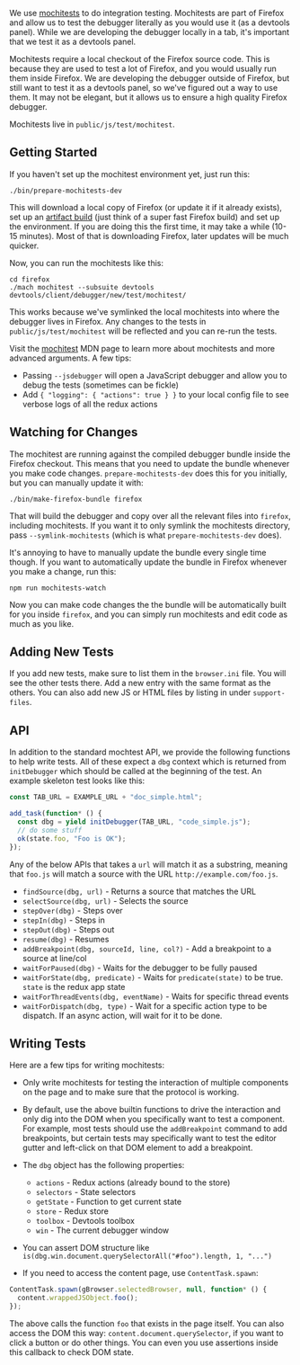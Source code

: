 We use [mochitests](https://developer.mozilla.org/en-US/docs/Mozilla/Projects/Mochitest) to do integration testing. Mochitests are part of Firefox and allow us to test the debugger literally as you would use it (as a devtools panel). While we are developing the debugger locally in a tab, it's important that we test it as a devtools panel.

Mochitests require a local checkout of the Firefox source code. This is because they are used to test a lot of Firefox, and you would usually run them inside Firefox. We are developing the debugger outside of Firefox, but still want to test it as a devtools panel, so we've figured out a way to use them. It may not be elegant, but it allows us to ensure a high quality Firefox debugger.

Mochitests live in `public/js/test/mochitest`.

## Getting Started

If you haven't set up the mochitest environment yet, just run this:

```
./bin/prepare-mochitests-dev
```

This will download a local copy of Firefox (or update it if it already exists), set up an [artifact build](https://developer.mozilla.org/en-US/docs/Mozilla/Developer_guide/Build_Instructions/Artifact_builds) (just think of a super fast Firefox build) and set up the environment. If you are doing this the first time, it may take a while (10-15 minutes). Most of that is downloading Firefox, later updates will be much quicker.

Now, you can run the mochitests like this:

```
cd firefox
./mach mochitest --subsuite devtools devtools/client/debugger/new/test/mochitest/
```

This works because we've symlinked the local mochitests into where the debugger lives in Firefox. Any changes to the tests in `public/js/test/mochitest` will be reflected and you can re-run the tests.

Visit the [mochitest](https://developer.mozilla.org/en-US/docs/Mozilla/Projects/Mochitest) MDN page to learn more about mochitests and more advanced arguments. A few tips:

* Passing `--jsdebugger` will open a JavaScript debugger and allow you to debug the tests (sometimes can be fickle)
* Add `{ "logging": { "actions": true } }` to your local config file to see verbose logs of all the redux actions

## Watching for Changes

The mochitest are running against the compiled debugger bundle inside the Firefox checkout. This means that you need to update the bundle whenever you make code changes. `prepare-mochitests-dev` does this for you initially, but you can manually update it with:

```
./bin/make-firefox-bundle firefox
```

That will build the debugger and copy over all the relevant files into `firefox`, including mochitests. If you want it to only symlink the mochitests directory, pass `--symlink-mochitests` (which is what `prepare-mochitests-dev` does).

It's annoying to have to manually update the bundle every single time though. If you want to automatically update the bundle in Firefox whenever you make a change, run this:

```
npm run mochitests-watch
```

Now you can make code changes the the bundle will be automatically built for you inside `firefox`, and you can simply run mochitests and edit code as much as you like.

## Adding New Tests

If you add new tests, make sure to list them in the `browser.ini` file. You will see the other tests there. Add a new entry with the same format as the others. You can also add new JS or HTML files by listing in under `support-files`.

## API

In addition to the standard mochtest API, we provide the following functions to help write tests. All of these expect a `dbg` context which is returned from `initDebugger` which should be called at the beginning of the test. An example skeleton test looks like this:

```js
const TAB_URL = EXAMPLE_URL + "doc_simple.html";

add_task(function* () {
  const dbg = yield initDebugger(TAB_URL, "code_simple.js");
  // do some stuff
  ok(state.foo, "Foo is OK");
});
```

Any of the below APIs that takes a `url` will match it as a substring, meaning that `foo.js` will match a source with the URL `http://example.com/foo.js`.

* `findSource(dbg, url)` - Returns a source that matches the URL
* `selectSource(dbg, url)` - Selects the source
* `stepOver(dbg)` - Steps over
* `stepIn(dbg)` - Steps in
* `stepOut(dbg)` - Steps out
* `resume(dbg)` - Resumes
* `addBreakpoint(dbg, sourceId, line, col?)` - Add a breakpoint to a source at line/col
* `waitForPaused(dbg)` - Waits for the debugger to be fully paused
* `waitForState(dbg, predicate)` - Waits for `predicate(state)` to be true. `state` is the redux app state
* `waitForThreadEvents(dbg, eventName)` - Waits for specific thread events
* `waitForDispatch(dbg, type)` - Wait for a specific action type to be dispatch. If an async action, will wait for it to be done.

## Writing Tests

Here are a few tips for writing mochitests:

* Only write mochitests for testing the interaction of multiple components on the page and to make sure that the protocol is working.
* By default, use the above builtin functions to drive the interaction and only dig into the DOM when you specifically want to test a component. For example, most tests should use the `addBreakpoint` command to add breakpoints, but certain tests may specifically want to test the editor gutter and left-click on that DOM element to add a breakpoint.
* The `dbg` object has the following properties:

  * `actions` - Redux actions (already bound to the store)
  * `selectors` - State selectors
  * `getState` - Function to get current state
  * `store` - Redux store
  * `toolbox` - Devtools toolbox
  * `win` - The current debugger window

* You can assert DOM structure like `is(dbg.win.document.querySelectorAll("#foo").length, 1, "...")`
* If you need to access the content page, use `ContentTask.spawn`:

```js
ContentTask.spawn(gBrowser.selectedBrowser, null, function* () {
  content.wrappedJSObject.foo();
});
```

The above calls the function `foo` that exists in the page itself. You can also access the DOM this way: `content.document.querySelector`, if you want to click a button or do other things. You can even you use assertions inside this callback to check DOM state.
